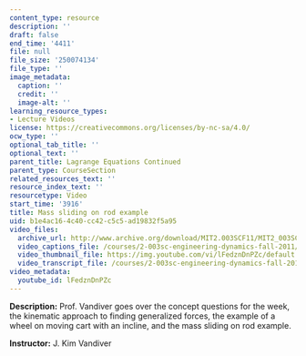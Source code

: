 ```yaml
---
content_type: resource
description: ''
draft: false
end_time: '4411'
file: null
file_size: '250074134'
file_type: ''
image_metadata:
  caption: ''
  credit: ''
  image-alt: ''
learning_resource_types:
- Lecture Videos
license: https://creativecommons.org/licenses/by-nc-sa/4.0/
ocw_type: ''
optional_tab_title: ''
optional_text: ''
parent_title: Lagrange Equations Continued
parent_type: CourseSection
related_resources_text: ''
resource_index_text: ''
resourcetype: Video
start_time: '3916'
title: Mass sliding on rod example
uid: b1e4ac16-4c40-cc42-c5c5-ad19832f5a95
video_files:
  archive_url: http://www.archive.org/download/MIT2.003SCF11/MIT2_003SCF11_lec16_300k.mp4
  video_captions_file: /courses/2-003sc-engineering-dynamics-fall-2011/de6c6db5bddb5f04b115a879a6c773fe_lFedznDnPZc.vtt
  video_thumbnail_file: https://img.youtube.com/vi/lFedznDnPZc/default.jpg
  video_transcript_file: /courses/2-003sc-engineering-dynamics-fall-2011/ca11eb9783e2d9c03e02aa56fd501f32_lFedznDnPZc.pdf
video_metadata:
  youtube_id: lFedznDnPZc
---
```

**Description:** Prof. Vandiver goes over the concept questions for the week, the kinematic approach to finding generalized forces, the example of a wheel on moving cart with an incline, and the mass sliding on rod example.

**Instructor:** J. Kim Vandiver